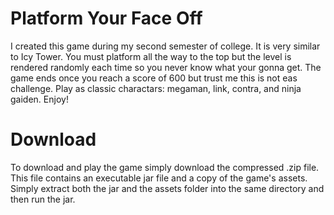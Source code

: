 Platform Your Face Off
============
I created this game during my second semester of college. It is very similar to Icy Tower. You must platform all the way to
the top but the level is rendered randomly each time so you never know what your gonna get. The game ends once you reach a score of 600 but trust me this is not eas challenge. Play as classic charactars: megaman, link, contra, and ninja gaiden. Enjoy!

Download
============
To download and play the game simply download the compressed .zip file. This file contains an executable jar file and a copy of the game's assets. Simply extract both the jar and the assets folder into the same directory and then run the jar.
